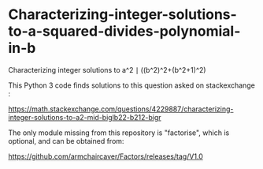 # Characterizing-integer-solutions-to-a-squared-divides-polynomial-in-b
Characterizing integer solutions to a^2 ∣ ((b^2)^2+(b^2+1)^2)

This Python 3 code finds solutions to this question asked on stackexchange :

https://math.stackexchange.com/questions/4229887/characterizing-integer-solutions-to-a2-mid-biglb22-b212-bigr

The only module missing from this repository is "factorise", which is optional, and can be obtained from:

https://github.com/armchaircaver/Factors/releases/tag/V1.0






